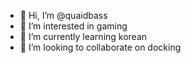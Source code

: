 - 👋 Hi, I’m @quaidbass
- 👀 I’m interested in gaming
- 🌱 I’m currently learning korean
- 💞️ I’m looking to collaborate on docking

<!---
quaidbass/quaidbass is a ✨ special ✨ repository because its `README.md` (this file) appears on your GitHub profile.
You can click the Preview link to take a look at your changes.
--->
